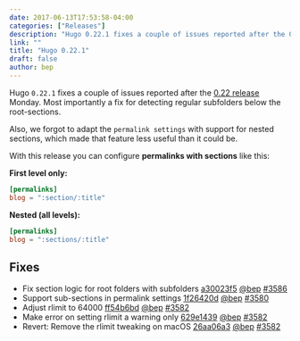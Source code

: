 ```yaml
---
date: 2017-06-13T17:53:58-04:00
categories: ["Releases"]
description: "Hugo 0.22.1 fixes a couple of issues reported after the 0.22 release"
link: ""
title: "Hugo 0.22.1"
draft: false
author: bep
---
```


Hugo `0.22.1` fixes a couple of issues reported after the [0.22 release](https://github.com/gohugoio/hugo/releases/tag/v0.22) Monday. Most importantly a fix for detecting regular subfolders below the root-sections.

Also, we forgot to adapt the `permalink settings` with support for nested sections, which made that feature less useful than it could be.

With this release you can configure **permalinks with sections** like this:

**First level only:**

```toml
[permalinks]
blog = ":section/:title"
```

**Nested (all levels):**

```toml
[permalinks]
blog = ":sections/:title"
```
## Fixes

* Fix section logic for root folders with subfolders [a30023f5](https://github.com/gohugoio/hugo/commit/a30023f5cbafd06034807255181a5b7b17f3c25f) [@bep](https://github.com/bep) [#3586](https://github.com/gohugoio/hugo/issues/3586) 
* Support sub-sections in permalink settings [1f26420d](https://github.com/gohugoio/hugo/commit/1f26420d392a5ab4c7b7fe1911c0268b45d01ab8) [@bep](https://github.com/bep) [#3580](https://github.com/gohugoio/hugo/issues/3580) 
* Adjust rlimit to 64000 [ff54b6bd](https://github.com/gohugoio/hugo/commit/ff54b6bddcefab45339d8dc2b13776b92bdc04b9) [@bep](https://github.com/bep) [#3582](https://github.com/gohugoio/hugo/issues/3582) 
* Make error on setting rlimit a warning only [629e1439](https://github.com/gohugoio/hugo/commit/629e1439e819a7118ae483381d4634f16d3474dd) [@bep](https://github.com/bep) [#3582](https://github.com/gohugoio/hugo/issues/3582) 
* Revert: Remove the rlimit tweaking on macOS [26aa06a3](https://github.com/gohugoio/hugo/commit/26aa06a3db57ab7134a900d641fa2976f7971520) [@bep](https://github.com/bep) [#3582](https://github.com/gohugoio/hugo/issues/3582)